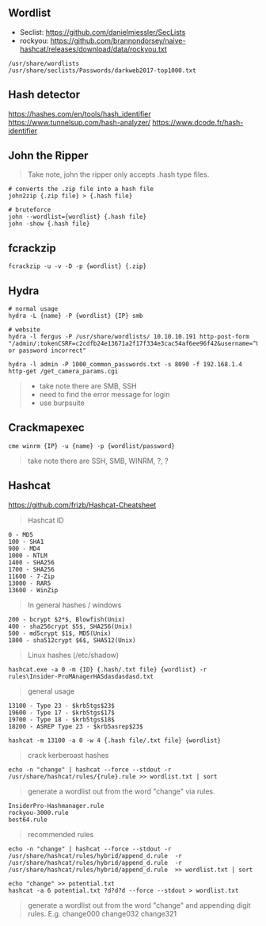 ## Wordlist
- Seclist: https://github.com/danielmiessler/SecLists
- rockyou: https://github.com/brannondorsey/naive-hashcat/releases/download/data/rockyou.txt

```
/usr/share/wordlists
/usr/share/seclists/Passwords/darkweb2017-top1000.txt
```
## Hash detector
https://hashes.com/en/tools/hash_identifier
https://www.tunnelsup.com/hash-analyzer/
https://www.dcode.fr/hash-identifier
## John the Ripper
> Take note, john the ripper only accepts .hash type files. 

```
# converts the .zip file into a hash file 
john2zip {.zip file} > {.hash file}

# bruteforce
john --wordlist={wordlist} {.hash file}
john -show {.hash file}
```

## fcrackzip
```
fcrackzip -u -v -D -p {wordlist} {.zip}
```

## Hydra
```
# normal usage
hydra -L {name} -P {wordlist} {IP} smb

# website
hydra -l fergus -P /usr/share/wordlists/ 10.10.10.191 http-post-form "/admin/:tokenCSRF=c2cdfb24e13671a2f17f334e3cac54af6ee96f42&username=^USER^&password=^PASS^&save=:Username or password incorrect"

hydra -l admin -P 1000_common_passwords.txt -s 8090 -f 192.168.1.4 http-get /get_camera_params.cgi
```
> - take note there are SMB, SSH
> - need to find the error message for login 
> - use burpsuite

## Crackmapexec 
```
cme winrm {IP} -u {name} -p {wordlist/password}
```
> take note there are SSH, SMB, WINRM, ?, ?

## Hashcat 

https://github.com/frizb/Hashcat-Cheatsheet

> Hashcat ID
```
0 - MD5
100 - SHA1
900 - MD4
1000 - NTLM
1400 - SHA256
1700 - SHA256
11600 - 7-Zip
13000 - RAR5
13600 - WinZip
```
> In general hashes / windows

```
200 - bcrypt $2*$, Blowfish(Unix)
400 - sha256crypt $5$, SHA256(Unix)
500 - md5crypt $1$, MD5(Unix)
1800 - sha512crypt $6$, SHA512(Unix)
```
> Linux hashes (/etc/shadow)

```
hashcat.exe -a 0 -m {ID} {.hash/.txt file} {wordlist} -r rules\Insider-ProMAnagerHASdasdasdasd.txt
```
> general usage
```
13100 - Type 23 - $krb5tgs$23$
19600 - Type 17 - $krb5tgs$17$
19700 - Type 18 - $krb5tgs$18$
18200 - ASREP Type 23 - $krb5asrep$23$

hashcat -m 13100 -a 0 -w 4 {.hash file/.txt file} {wordlist}
```
> crack kerberoast hashes

```
echo -n "change" | hashcat --force --stdout -r /usr/share/hashcat/rules/{rule}.rule >> wordlist.txt | sort
```
> generate a wordlist out from the word "change" via rules.
```
InsiderPro-Hashmanager.rule
rockyou-3000.rule
best64.rule
```
> recommended rules
```
echo -n "change" | hashcat --force --stdout -r /usr/share/hashcat/rules/hybrid/append_d.rule  -r /usr/share/hashcat/rules/hybrid/append_d.rule  -r /usr/share/hashcat/rules/hybrid/append_d.rule  >> wordlist.txt | sort

echo "change" >> potential.txt
hashcat -a 6 potential.txt ?d?d?d --force --stdout > wordlist.txt
```
> generate a wordlist out from the word "change" and appending digit rules. E.g. change000 change032 change321




